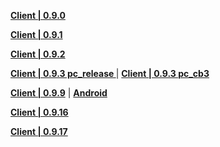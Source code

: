 **[Client | 0.9.0](https://autopatchcnws.yuanshen.com/client_app/pc_release/YuanShen_0.9.0.zip)**

**[Client | 0.9.1](https://autopatchcnws.yuanshen.com/client_app/pc_release/YuanShen_0.9.1.zip)**

**[Client | 0.9.2](https://autopatchcnws.yuanshen.com/client_app/pc_release/YuanShen_0.9.2.zip)**

**[Client | 0.9.3 pc_release ](https://autopatchcnws.yuanshen.com/client_app/pc_release/YuanShen_0.9.3.zip)** | **[Client | 0.9.3 pc_cb3 ](https://autopatchcnws.yuanshen.com/client_app/pc_cb3/YuanShen_0.9.3.zip)**

**[Client | 0.9.9](https://autopatchcnws.yuanshen.com/client_app/pc_cb3/YuanShen_0.9.9.zip)** | **[Android](https://hk4e-download-sync-bj.oss-cn-beijing.aliyuncs.com/client_app/yuanshen_0.9.9.apk)**

**[Client | 0.9.16](https://autopatchcnws.yuanshen.com/client_app/pc_bilibili/c39c3898fbaef1a2cd8d8884eba6f7d7/YuanShen_0.9.16.zip)**

**[Client | 0.9.17](https://autopatchcnws.yuanshen.com/client_app/pc_beta/ccdf84d2bf9c2878f16f4e9020b0d68c/YuanShen_beta0.9.17.zip)**
